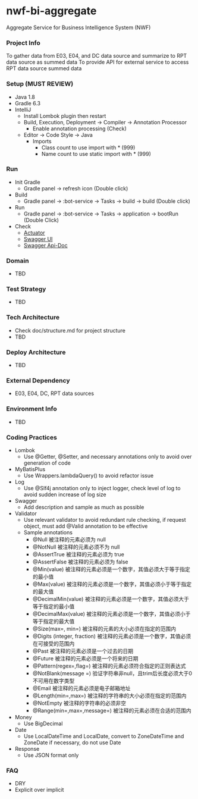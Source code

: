 # nwf-bi-aggregate

Aggregate Service for Business Intelligence System (NWF)

### Project Info

To gather data from E03, E04, and DC data source and summarize to RPT data source as summed data To provide API for
external service to access RPT data source summed data

### Setup (MUST REVIEW)

- Java 1.8
- Gradle 6.3
- IntelliJ
    - Install Lombok plugin then restart
    - Build, Execution, Deployment -> Compiler -> Annotation Processor
        - Enable annotation processing (Check)
    - Editor -> Code Style -> Java
        - Imports
            - Class count to use import with * (999)
            - Name count to use static import with * (999)

### Run

- Init Gradle
    - Gradle panel -> refresh icon (Double click)
- Build
    - Gradle panel -> :bot-service -> Tasks -> build -> build (Double click)
- Run
    - Gradle panel -> :bot-service -> Tasks -> application -> bootRun (Double Click)
- Check
    - [Actuator](http://localhost:8080/actuator)
    - [Swagger UI](http://localhost:8080/doc.html)
    - [Swagger Api-Doc](http://localhost:8080/v2/api-docs)

### Domain

- TBD

### Test Strategy

- TBD

### Tech Architecture

- Check doc/structure.md for project structure
- TBD

### Deploy Architecture

- TBD

### External Dependency

- E03, E04, DC, RPT data sources

### Environment Info

- TBD

### Coding Practices

- Lombok
    - Use @Getter, @Setter, and necessary annotations only to avoid over generation of code
- MyBatisPlus
    - Use Wrappers.lambdaQuery() to avoid refactor issue
- Log
    - Use @Slf4j annotation only to inject logger, check level of log to avoid sudden increase of log size
- Swagger
    - Add description and sample as much as possible
- Validator
    - Use relevant validator to avoid redundant rule checking, if request object, must add @Valid annotation to be
      effective
    - Sample annotations
        - @Null 被注释的元素必须为 null
        - @NotNull 被注释的元素必须不为 null
        - @AssertTrue 被注释的元素必须为 true
        - @AssertFalse 被注释的元素必须为 false
        - @Min(value)     被注释的元素必须是一个数字，其值必须大于等于指定的最小值
        - @Max(value)     被注释的元素必须是一个数字，其值必须小于等于指定的最大值
        - @DecimalMin(value)  被注释的元素必须是一个数字，其值必须大于等于指定的最小值
        - @DecimalMax(value)  被注释的元素必须是一个数字，其值必须小于等于指定的最大值
        - @Size(max=, min=)   被注释的元素的大小必须在指定的范围内
        - @Digits (integer, fraction)     被注释的元素必须是一个数字，其值必须在可接受的范围内
        - @Past 被注释的元素必须是一个过去的日期
        - @Future 被注释的元素必须是一个将来的日期
        - @Pattern(regex=,flag=)  被注释的元素必须符合指定的正则表达式
        - @NotBlank(message =)   验证字符串非null，且trim后长度必须大于0 不可用在数字类型
        - @Email 被注释的元素必须是电子邮箱地址
        - @Length(min=,max=)  被注释的字符串的大小必须在指定的范围内
        - @NotEmpty 被注释的字符串的必须非空
        - @Range(min=,max=,message=)  被注释的元素必须在合适的范围内
- Money
    - Use BigDecimal
- Date
    - Use LocalDateTime and LocalDate, convert to ZoneDateTime and ZoneDate if necessary, do not use Date
- Response
    - Use JSON format only

### FAQ

- DRY
- Explicit over implicit

